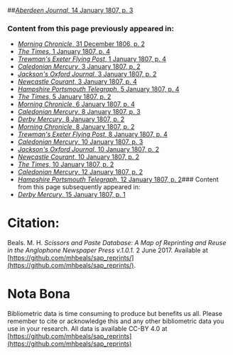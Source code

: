##[*Aberdeen Journal*, 14 January 1807, p. 3](https://mhbeals.github.io/sap_html/Aberdeen-Journal/Aberdeen-Journal-14-January-1807-p-3)

### Content from this page previously appeared in:
+ [*Morning Chronicle*, 31 December 1806, p. 2](https://mhbeals.github.io/sap_html/Morning-Chronicle/Morning-Chronicle-31-December-1806-p-2)
+ [*The Times*, 1 January 1807, p. 4](https://mhbeals.github.io/sap_html/The-Times/The-Times-1-January-1807-p-4)
+ [*Trewman's Exeter Flying Post*, 1 January 1807, p. 4](https://mhbeals.github.io/sap_html/Trewman's-Exeter-Flying-Post/Trewman's-Exeter-Flying-Post-1-January-1807-p-4)
+ [*Caledonian Mercury*, 3 January 1807, p. 2](https://mhbeals.github.io/sap_html/Caledonian-Mercury/Caledonian-Mercury-3-January-1807-p-2)
+ [*Jackson's Oxford Journal*, 3 January 1807, p. 2](https://mhbeals.github.io/sap_html/Jackson's-Oxford-Journal/Jackson's-Oxford-Journal-3-January-1807-p-2)
+ [*Newcastle Courant*, 3 January 1807, p. 4](https://mhbeals.github.io/sap_html/Newcastle-Courant/Newcastle-Courant-3-January-1807-p-4)
+ [*Hampshire Portsmouth Telegraph*, 5 January 1807, p. 4](https://mhbeals.github.io/sap_html/Hampshire-Portsmouth-Telegraph/Hampshire-Portsmouth-Telegraph-5-January-1807-p-4)
+ [*The Times*, 5 January 1807, p. 2](https://mhbeals.github.io/sap_html/The-Times/The-Times-5-January-1807-p-2)
+ [*Morning Chronicle*, 6 January 1807, p. 4](https://mhbeals.github.io/sap_html/Morning-Chronicle/Morning-Chronicle-6-January-1807-p-4)
+ [*Caledonian Mercury*, 8 January 1807, p. 3](https://mhbeals.github.io/sap_html/Caledonian-Mercury/Caledonian-Mercury-8-January-1807-p-3)
+ [*Derby Mercury*, 8 January 1807, p. 2](https://mhbeals.github.io/sap_html/Derby-Mercury/Derby-Mercury-8-January-1807-p-2)
+ [*Morning Chronicle*, 8 January 1807, p. 2](https://mhbeals.github.io/sap_html/Morning-Chronicle/Morning-Chronicle-8-January-1807-p-2)
+ [*Trewman's Exeter Flying Post*, 8 January 1807, p. 4](https://mhbeals.github.io/sap_html/Trewman's-Exeter-Flying-Post/Trewman's-Exeter-Flying-Post-8-January-1807-p-4)
+ [*Caledonian Mercury*, 10 January 1807, p. 3](https://mhbeals.github.io/sap_html/Caledonian-Mercury/Caledonian-Mercury-10-January-1807-p-3)
+ [*Jackson's Oxford Journal*, 10 January 1807, p. 2](https://mhbeals.github.io/sap_html/Jackson's-Oxford-Journal/Jackson's-Oxford-Journal-10-January-1807-p-2)
+ [*Newcastle Courant*, 10 January 1807, p. 2](https://mhbeals.github.io/sap_html/Newcastle-Courant/Newcastle-Courant-10-January-1807-p-2)
+ [*The Times*, 10 January 1807, p. 2](https://mhbeals.github.io/sap_html/The-Times/The-Times-10-January-1807-p-2)
+ [*Caledonian Mercury*, 12 January 1807, p. 2](https://mhbeals.github.io/sap_html/Caledonian-Mercury/Caledonian-Mercury-12-January-1807-p-2)
+ [*Hampshire Portsmouth Telegraph*, 12 January 1807, p. 2](https://mhbeals.github.io/sap_html/Hampshire-Portsmouth-Telegraph/Hampshire-Portsmouth-Telegraph-12-January-1807-p-2)### Content from this page subsequently appeared in:
+ [*Derby Mercury*, 15 January 1807, p. 1](https://mhbeals.github.io/sap_html/Derby-Mercury/Derby-Mercury-15-January-1807-p-1)
                    
# Citation: 

Beals. M. H. *Scissors and Paste Database: A Map of Reprinting and Reuse in the Anglophone Newspaper Press v.1.0.1.* 2 June 2017. Available at [https://github.com/mhbeals/sap_reprints/](https://github.com/mhbeals/sap_reprints/). 
                    
# Nota Bona

Bibliometric data is time consuming to produce but benefits us all. Please remember to cite or acknowledge this and any other bibliometric data you use in your research. All data is available CC-BY 4.0 at [https://github.com/mhbeals/sap_reprints](https://github.com/mhbeals/sap_reprints)